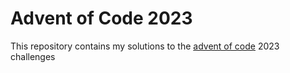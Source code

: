 # Advent of Code 2023

This repository contains my solutions to the [advent of code](https://adventofcode.com/) 2023 challenges